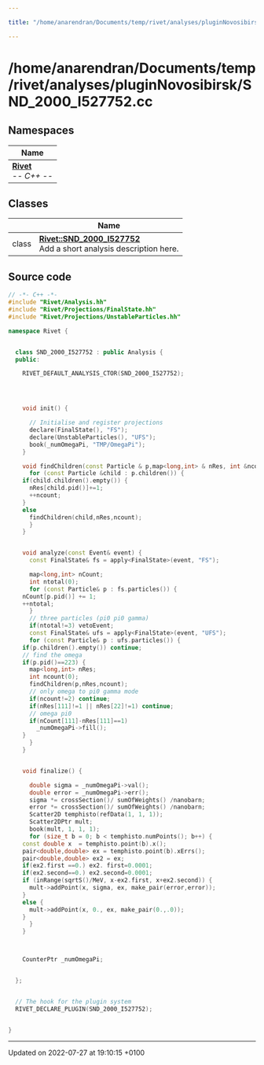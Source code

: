 ```yaml
---

title: "/home/anarendran/Documents/temp/rivet/analyses/pluginNovosibirsk/SND_2000_I527752.cc"

---
```


# /home/anarendran/Documents/temp/rivet/analyses/pluginNovosibirsk/SND_2000_I527752.cc



## Namespaces

| Name           |
| -------------- |
| **[Rivet](http://example.org/namespaces/namespacerivet/)** <br>-*- C++ -*-  |

## Classes

|                | Name           |
| -------------- | -------------- |
| class | **[Rivet::SND_2000_I527752](http://example.org/classes/classrivet_1_1snd__2000__i527752/)** <br>Add a short analysis description here.  |




## Source code

```cpp
// -*- C++ -*-
#include "Rivet/Analysis.hh"
#include "Rivet/Projections/FinalState.hh"
#include "Rivet/Projections/UnstableParticles.hh"

namespace Rivet {


  class SND_2000_I527752 : public Analysis {
  public:

    RIVET_DEFAULT_ANALYSIS_CTOR(SND_2000_I527752);




    void init() {

      // Initialise and register projections
      declare(FinalState(), "FS");
      declare(UnstableParticles(), "UFS");
      book(_numOmegaPi, "TMP/OmegaPi");
    }

    void findChildren(const Particle & p,map<long,int> & nRes, int &ncount) {
      for (const Particle &child : p.children()) {
    if(child.children().empty()) {
      nRes[child.pid()]+=1;
      ++ncount;
    }
    else
      findChildren(child,nRes,ncount);
      }
    }


    void analyze(const Event& event) {
      const FinalState& fs = apply<FinalState>(event, "FS");

      map<long,int> nCount;
      int ntotal(0);
      for (const Particle& p : fs.particles()) {
    nCount[p.pid()] += 1;
    ++ntotal;
      }
      // three particles (pi0 pi0 gamma)
      if(ntotal!=3) vetoEvent;
      const FinalState& ufs = apply<FinalState>(event, "UFS");
      for (const Particle& p : ufs.particles()) {
    if(p.children().empty()) continue;
    // find the omega
    if(p.pid()==223) {
      map<long,int> nRes;
      int ncount(0);
      findChildren(p,nRes,ncount);
      // only omega to pi0 gamma mode
      if(ncount!=2) continue;
      if(nRes[111]!=1 || nRes[22]!=1) continue;
      // omega pi0
      if(nCount[111]-nRes[111]==1)
        _numOmegaPi->fill();
    }
      }
    }


    void finalize() {

      double sigma = _numOmegaPi->val();
      double error = _numOmegaPi->err();
      sigma *= crossSection()/ sumOfWeights() /nanobarn;
      error *= crossSection()/ sumOfWeights() /nanobarn;
      Scatter2D temphisto(refData(1, 1, 1));
      Scatter2DPtr mult;
      book(mult, 1, 1, 1);
      for (size_t b = 0; b < temphisto.numPoints(); b++) {
    const double x  = temphisto.point(b).x();
    pair<double,double> ex = temphisto.point(b).xErrs();
    pair<double,double> ex2 = ex;
    if(ex2.first ==0.) ex2. first=0.0001;
    if(ex2.second==0.) ex2.second=0.0001;
    if (inRange(sqrtS()/MeV, x-ex2.first, x+ex2.second)) {
      mult->addPoint(x, sigma, ex, make_pair(error,error));
    }
    else {
      mult->addPoint(x, 0., ex, make_pair(0.,.0));
    }
      } 
    }



    CounterPtr _numOmegaPi;


  };


  // The hook for the plugin system
  RIVET_DECLARE_PLUGIN(SND_2000_I527752);


}
```


-------------------------------

Updated on 2022-07-27 at 19:10:15 +0100
